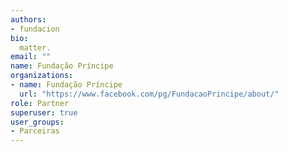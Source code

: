 ```yaml
---
authors:
- fundacion
bio: 
  matter.
email: ""
name: Fundação Príncipe
organizations:
- name: Fundação Príncipe
  url: "https://www.facebook.com/pg/FundacaoPrincipe/about/"
role: Partner
superuser: true
user_groups:
- Parceiras
---
```


